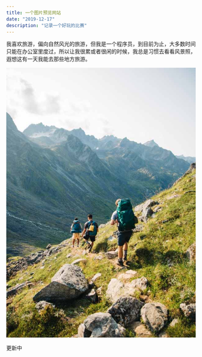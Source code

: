 ```yaml
---
title: 一个图片预览网站
date: "2019-12-17"
description: "记录一个好玩的比赛"
---
```


我喜欢旅游，偏向自然风光的旅游，但我是一个程序员，到目前为止，大多数时间只能在办公室里度过，所以让我很累或者很闲的时候，我总是习惯去看看风景照，遐想这有一天我能去那些地方旅游。

![003](./003.jpg)

更新中
